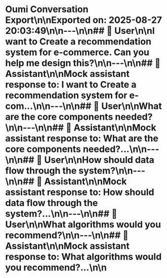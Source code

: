 # Oumi Conversation Export\n\n**Exported on:** 2025-08-27 20:03:49\n\n---\n\n## 👤 User\n\nI want to Create a recommendation system for e-commerce. Can you help me design this?\n\n---\n\n## 🤖 Assistant\n\nMock assistant response to: I want to Create a recommendation system for e-com...\n\n---\n\n## 👤 User\n\nWhat are the core components needed?\n\n---\n\n## 🤖 Assistant\n\nMock assistant response to: What are the core components needed?...\n\n---\n\n## 👤 User\n\nHow should data flow through the system?\n\n---\n\n## 🤖 Assistant\n\nMock assistant response to: How should data flow through the system?...\n\n---\n\n## 👤 User\n\nWhat algorithms would you recommend?\n\n---\n\n## 🤖 Assistant\n\nMock assistant response to: What algorithms would you recommend?...\n\n